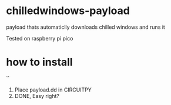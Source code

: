# chilledwindows-payload
payload thats automaticlly downloads chilled windows and runs it

Tested on raspberry pi pico

# how to install
``
1. Place payload.dd in CIRCUITPY
2. DONE, Easy right? 
